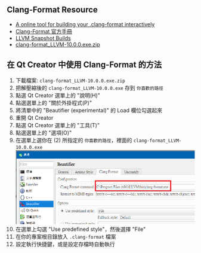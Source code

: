 ## Clang-Format Resource
- [A online tool for building your .clang-format interactively](https://clangformat.com/)
- [Clang-Format 官方手冊](https://clang.llvm.org/docs/ClangFormatStyleOptions.html)
- [LLVM Snapshot Builds](http://llvm.org/builds/)
- [clang-format_LLVM-10.0.0.exe.zip](clang-format_LLVM-10.0.0.exe.zip)


## 在 Qt Creator 中使用 Clang-Format 的方法
1. 下載檔案: `clang-format_LLVM-10.0.0.exe.zip`
2. 把解壓縮後的 `clang-format_LLVM-10.0.0.exe` 存到 `你喜歡的路徑`
3. 點選 Qt Creator 選單上的 "說明(H)"
4. 點選選單上的 "關於外掛程式(P)"
5. 將清單中的 "Beautifier (experimental)" 的 Load 欄位勾選起來
6. 重開 Qt Creator
7. 點選 Qt Creator 選單上的 "工具(T)"
8. 點選選單上的 "選項(O)"
9. 在選單上選你在 (2) 所指定的 `你喜歡的路徑`，裡面的 `clang-format_LLVM-10.0.0.exe` 
    ![path_setting](img/path_setting.png)
10. 在選單上勾選 "Use predefined style"，然後選擇 "File"
11. 在你的專案根目錄放入 `.clang-format` 檔案
12. 設定執行快捷鍵，或是設定存檔時自動執行
